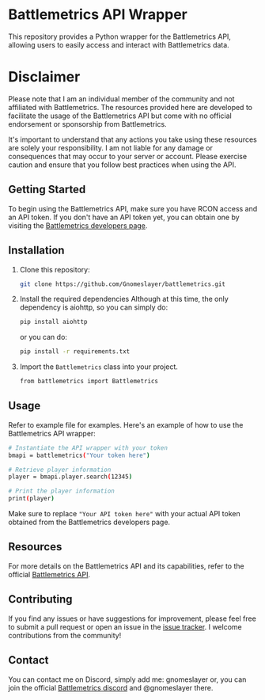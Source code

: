 # Battlemetrics API Wrapper

This repository provides a Python wrapper for the Battlemetrics API, allowing users to easily access and interact with Battlemetrics data.

# Disclaimer
Please note that I am an individual member of the community and not affiliated with Battlemetrics. The resources provided here are developed to facilitate the usage of the Battlemetrics API but come with no official endorsement or sponsorship from Battlemetrics.

It's important to understand that any actions you take using these resources are solely your responsibility. I am not liable for any damage or consequences that may occur to your server or account. Please exercise caution and ensure that you follow best practices when using the API.

## Getting Started

To begin using the Battlemetrics API, make sure you have RCON access and an API token. If you don't have an API token yet, you can obtain one by visiting the [Battlemetrics developers page](https://www.battlemetrics.com/developers).

## Installation

1. Clone this repository:

   ```bash
   git clone https://github.com/Gnomeslayer/battlemetrics.git
   ```
2. Install the required dependencies
   Although at this time, the only dependency is aiohttp, so you can simply do:
   ```bash
   pip install aiohttp
   ```
   or you can do:
   ```bash
   pip install -r requirements.txt
   ```
3. Import the `Battlemetrics` class into your project.
   ```bash
   from battlemetrics import Battlemetrics
   ```
## Usage
Refer to example file for examples.
Here's an example of how to use the Battlemetrics API wrapper:
```bash
# Instantiate the API wrapper with your token
bmapi = battlemetrics("Your token here")

# Retrieve player information
player = bmapi.player.search(12345)

# Print the player information
print(player)
```
Make sure to replace `"Your API token here"` with your actual API token obtained from the Battlemetrics developers page.


## Resources
For more details on the Battlemetrics API and its capabilities, refer to the official [Battlemetrics API](https://www.battlemetrics.com/developers/documentation).

## Contributing
If you find any issues or have suggestions for improvement, please feel free to submit a pull request or open an issue in the [issue tracker](https://github.com/Gnomeslayer/battlemetrics/issues). I welcome contributions from the community!

## Contact
You can contact me on Discord, simply add me: gnomeslayer
or, you can join the official [Battlemetrics discord](https://discord.gg/xWa3UNG4yh) and @gnomeslayer there.
